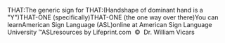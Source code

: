 THAT:The generic sign for THAT:(Handshape of dominant hand is a "Y")THAT-ONE (specifically)THAT-ONE (the one way over there)You can learnAmerican Sign Language (ASL)online at American Sign Language University ™ASLresources by Lifeprint.com  ©  Dr. William Vicars